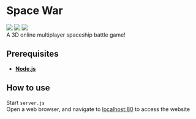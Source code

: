# Space War
![](https://img.shields.io/github/repo-size/jasondyoungberg/space-war)
![](https://img.shields.io/github/contributors/jasondyoungberg/space-war)
![](https://img.shields.io/github/last-commit/jasondyoungberg/space-war)
<br>A 3D online multiplayer spaceship battle game!

## Prerequisites
* [**Node.js**](https://nodejs.org/en/download/package-manager/)

## How to use
Start `server.js`    
Open a web browser, and navigate to [localhost:80](http://localhost:80/) to access the website

